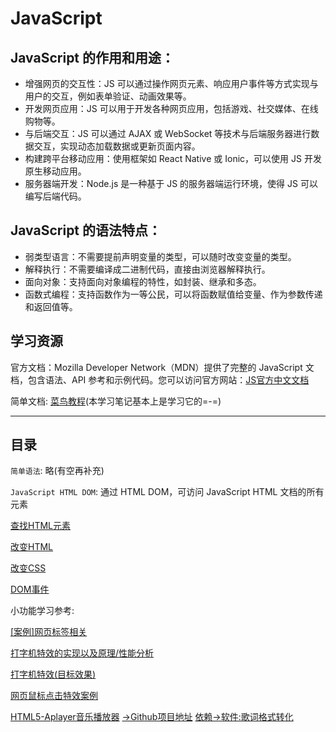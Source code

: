 # JavaScript
## JavaScript 的作用和用途：

- 增强网页的交互性：JS 可以通过操作网页元素、响应用户事件等方式实现与用户的交互，例如表单验证、动画效果等。
- 开发网页应用：JS 可以用于开发各种网页应用，包括游戏、社交媒体、在线购物等。
- 与后端交互：JS 可以通过 AJAX 或 WebSocket 等技术与后端服务器进行数据交互，实现动态加载数据或更新页面内容。
- 构建跨平台移动应用：使用框架如 React Native 或 Ionic，可以使用 JS 开发原生移动应用。
- 服务器端开发：Node.js 是一种基于 JS 的服务器端运行环境，使得 JS 可以编写后端代码。

## JavaScript 的语法特点：

- 弱类型语言：不需要提前声明变量的类型，可以随时改变变量的类型。
- 解释执行：不需要编译成二进制代码，直接由浏览器解释执行。
- 面向对象：支持面向对象编程的特性，如封装、继承和多态。
- 函数式编程：支持函数作为一等公民，可以将函数赋值给变量、作为参数传递和返回值等。

## 学习资源

官方文档：Mozilla Developer Network（MDN）提供了完整的 JavaScript 文档，包含语法、API 参考和示例代码。您可以访问官方网站：[JS官方中文文档](https://developer.mozilla.org/zh-CN/docs/Web/JavaScript)

简单文档: [菜鸟教程](https://www.runoob.com/js/js-htmldom.html)(本学习笔记基本上是学习它的=-=)

---
## 目录

`简单语法`: 略(有空再补充)

`JavaScript HTML DOM`: 通过 HTML DOM，可访问 JavaScript HTML 文档的所有元素

[查找HTML元素](../002-查找HTML元素/index.md)

[改变HTML](../003-改变HTML/index.md)

[改变CSS](../004-改变CSS/index.md)

[DOM事件](../005-DOM事件/index.md)

小功能学习参考:

[[案例]网页标签相关](../006-【案例】网页标签相关/index.md)

[打字机特效的实现以及原理/性能分析](https://zhuanlan.zhihu.com/p/344432317)

[打字机特效(目标效果)](https://blog.csdn.net/luo1831251387/article/details/114632844)

[网页鼠标点击特效案例](https://blog.csdn.net/ungoing/article/details/125071691)

[HTML5-Aplayer音乐播放器](https://blog.csdn.net/weixin_45663614/article/details/108440381) [->Github项目地址](https://github.com/DIYgod/APlayer) [依赖->软件:歌词格式转化](https://gitee.com/ying32/MakeLyric)